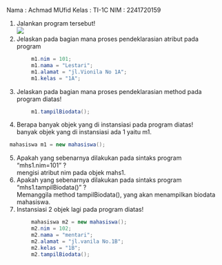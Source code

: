 Nama : Achmad MUfid
Kelas : TI-1C
NIM : 2241720159

1. Jalankan program tersebut!<br>
   <image src="hasil.png">
2. Jelaskan pada bagian mana proses pendeklarasian atribut pada program <br>

```java
        m1.nim = 101;
        m1.nama = "Lestari";
        m1.alamat = "jl.Vionila No 1A";
        m1.kelas = "1A";
```

3. Jelaskan pada bagian mana proses pendeklarasian method pada program diatas!<br>

```java
        m1.tampilBiodata();
```

4. Berapa banyak objek yang di instansiasi pada program diatas!<br>
   banyak objek yang di instansiasi ada 1 yaitu m1.

```java
 mahasiswa m1 = new mahasiswa();
```

5. Apakah yang sebenarnya dilakukan pada sintaks program “mhs1.nim=101” ?<br>
   mengisi atribut nim pada objek mahs1.<br>
6. Apakah yang sebenarnya dilakukan pada sintaks program “mhs1.tampilBiodata()” ?<br>
   Memanggila method tampilBiodata(), yang akan menampilkan biodata mahasiswa.<br>
7. Instansiasi 2 objek lagi pada program diatas!<br>

```java
        mahasiswa m2 = new mahasiswa();
        m2.nim = 102;
        m2.nama = "mentari";
        m2.alamat = "jl.vanila No.1B";
        m2.kelas = "1B";
        m2.tampilBiodata();
```
